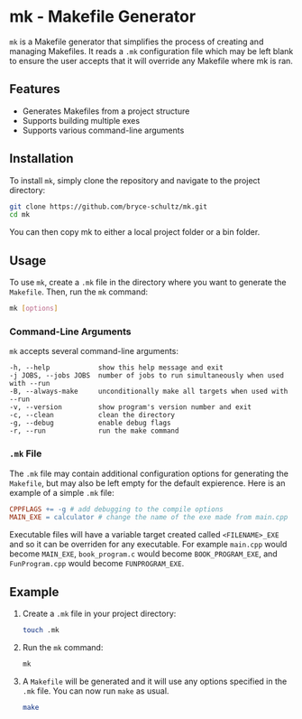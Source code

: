# mk - Makefile Generator

`mk` is a Makefile generator that simplifies the process of creating and managing Makefiles. It reads a `.mk` configuration file which may be left blank
to ensure the user accepts that it will override any Makefile where mk is ran.

## Features

- Generates Makefiles from a project structure
- Supports building multiple exes
- Supports various command-line arguments

## Installation

To install `mk`, simply clone the repository and navigate to the project directory:

```sh
git clone https://github.com/bryce-schultz/mk.git
cd mk
```

You can then copy mk to either a local project folder or a bin folder.

## Usage

To use `mk`, create a `.mk` file in the directory where you want to generate the `Makefile`. Then, run the `mk` command:

```sh
mk [options]
```

### Command-Line Arguments

`mk` accepts several command-line arguments:

```
-h, --help            show this help message and exit
-j JOBS, --jobs JOBS  number of jobs to run simultaneously when used with --run
-B, --always-make     unconditionally make all targets when used with --run
-v, --version         show program's version number and exit
-c, --clean           clean the directory
-g, --debug           enable debug flags
-r, --run             run the make command
```

### `.mk` File

The `.mk` file may contain additional configuration options for generating the `Makefile`, but may also be left empty for the default expierence. Here is an example of a simple `.mk` file:

```mk
CPPFLAGS += -g # add debugging to the compile options
MAIN_EXE = calculator # change the name of the exe made from main.cpp
```

Executable files will have a variable target created called `<FILENAME>_EXE` and so it can be overriden for any executable. For example `main.cpp` would become `MAIN_EXE`, `book_program.c` would become `BOOK_PROGRAM_EXE`, and `FunProgram.cpp` would become `FUNPROGRAM_EXE`.

## Example

1. Create a `.mk` file in your project directory:

    ```sh
    touch .mk
    ```

2. Run the `mk` command:

    ```sh
    mk
    ```

3. A `Makefile` will be generated and it will use any options specified in the `.mk` file. You can now run `make` as usual.

    ```sh
    make
    ```
